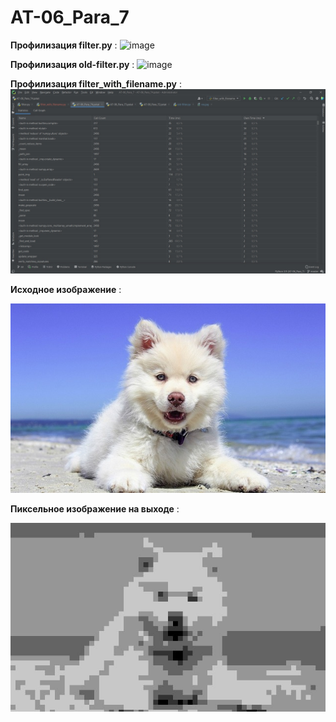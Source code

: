 # AT-06_Para_7

**Профилизация filter.py** :
![image](https://user-images.githubusercontent.com/71844390/142714341-f0d10a4b-d312-4fd1-8750-857a781007e0.png)


**Профилизация old-filter.py** :
![image](https://user-images.githubusercontent.com/71844390/142714382-5d67528c-a498-4393-b351-28d288df934e.png)


**Профилизация filter_with_filename.py** :
![img_1.png](filter_with_filename.jpg)

**Исходное изображение** :

![](dog.jpg)

**Пиксельное изображение на выходе** :

![](res.jpg)